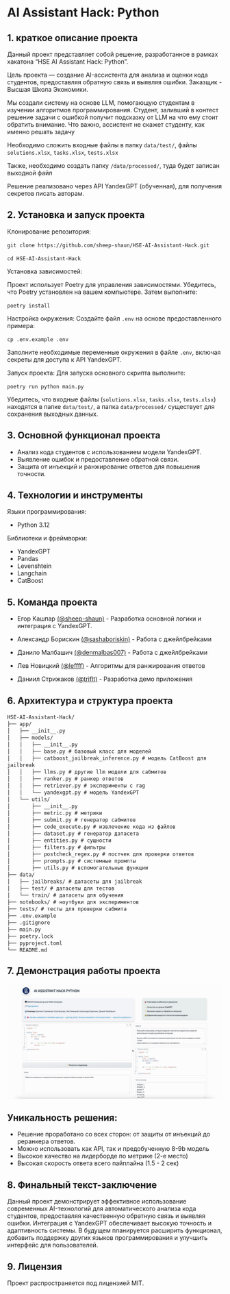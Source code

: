 # AI Assistant Hack: Python

## 1. краткое описание проекта

Данный проект представляет собой решение, разработанное в рамках хакатона “HSE AI Assistant Hack: Python”. 

Цель проекта — создание AI-ассистента для анализа и оценки кода студентов, предоставляя обратную связь и выявляя ошибки. Заказщик - Высшая Школа Экономики.

Мы создали систему на основе LLM,  помогающую студентам в изучении алгоритмов программирования. 
Студент, заливший в контест решение задачи с ошибкой получит подсказку от LLM на что ему стоит обратить внимание. Что важно, ассистент не скажет студенту, как именно решать задачу


Необходимо сложить входные файлы в папку `data/test/`, файлы `solutions.xlsx`, `tasks.xlsx`, `tests.xlsx`

Также, необходимо создать папку `/data/processed/`, туда будет записан выходной файл

Решение реализовано через АРI YandexGPT (обученная), для получения секретов писать авторам.

## 2. Установка и запуск проекта

Клонирование репозитория:

`git clone https://github.com/sheep-shaun/HSE-AI-Assistant-Hack.git`

`cd HSE-AI-Assistant-Hack`


Установка зависимостей:

Проект использует Poetry для управления зависимостями. Убедитесь, что Poetry установлен на вашем компьютере. Затем выполните:

`poetry install`

Настройка окружения:
Создайте файл `.env` на основе предоставленного примера:

`cp .env.example .env`

Заполните необходимые переменные окружения в файле `.env`, включая секреты для доступа к API YandexGPT.

Запуск проекта:
Для запуска основного скрипта выполните:

`poetry run python main.py`

Убедитесь, что входные файлы (`solutions.xlsx`, `tasks.xlsx`, `tests.xlsx`) находятся в папке `data/test/`, а папка `data/processed/` существует для сохранения выходных данных.

## 3. Основной функционал проекта

* Анализ кода студентов с использованием модели YandexGPT.
* Выявление ошибок и предоставление обратной связи.
* Защита от инъекций и ранжирование ответов для повышения точности.

## 4. Технологии и инструменты

Языки программирования:
* Python 3.12

Библиотеки и фреймворки:
* YandexGPT
* Pandas
* Levenshtein
* Langchain
* CatBoost

## 5. Команда проекта

* Егор Кашпар [(@sheep-shaun)](https://github.com/sheep-shaun) - Разработка основной логики и интеграция с YandexGPT.

* Александр Борискин [(@sashaboriskin)](https://github.com/sashaboriskin) - Работа с джейлбрейками

* Данило Малбашич [(@denmalbas007)](https://github.com/denmalbas007) - Работа с джейлбрейками

* Лев Новицкий [(@leffff)](https://github.com/leffff) - Алгоритмы для ранжирования ответов

* Даниил Стрижаков [(@triflt)](https://github.com/triflt) - Разработка демо приложения

## 6. Архитектура и структура проекта

```plaintext
HSE-AI-Assistant-Hack/
├── app/
│   ├── __init__.py
│   ├── models/
│   │   ├── __init__.py
│   │   ├── base.py # базовый класс для моделей
│   │   ├── catboost_jailbreak_inference.py # модель CatBoost для jailbreak
│   │   ├── llms.py # другие llm модели для сабмитов
│   │   ├── ranker.py # ранкер ответов
│   │   ├── retriever.py # эксперименты с rag
│   │   └── yandexgpt.py # модель YandexGPT
│   └── utils/
│       ├── __init__.py
│       ├── metric.py # метрики 
│       ├── submit.py # генератор сабмитов
│       ├── code_execute.py # извлечение кода из файлов
│       ├── dataset.py # генератор датасета
│       ├── entities.py # сущности
│       ├── filters.py # фильтры
│       ├── postcheck_regex.py # постчек для проверки ответов
│       ├── prompts.py # системные промпты
│       ├── utils.py # вспомогательные функции
├── data/
│   ├── jailbreaks/ # датасеты для jailbreak
│   ├── test/ # датасеты для тестов
│   └── train/ # датасеты для обучения
├── notebooks/ # ноутбуки для экспериментов
├── tests/ # тесты для проверки сабмита
├── .env.example
├── .gitignore
├── main.py
├── poetry.lock
├── pyproject.toml
└── README.md
```

## 7. Демонстрация работы проекта

![Демонстрация решения](imgs/demo.jpg)

## Уникальность решения:
- Решение проработано со всех сторон: от защиты от инъекций до реранкера ответов.
- Можно использовать как API, так и предобученную 8-9b модель
- Высокое качество на лидерборде по метрике (2-е место)
- Высокая скорость ответа всего пайплайна (1.5 - 2 сек)

## 8. Финальный текст-заключение

Данный проект демонстрирует эффективное использование современных AI-технологий для автоматического анализа кода студентов, предоставляя качественную обратную связь и выявляя ошибки. Интеграция с YandexGPT обеспечивает высокую точность и адаптивность системы. В будущем планируется расширить функционал, добавить поддержку других языков программирования и улучшить интерфейс для пользователей.

## 9. Лицензия

Проект распространяется под лицензией MIT.
